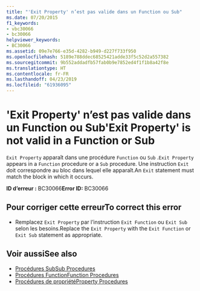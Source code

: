 ```yaml
---
title: "'Exit Property' n’est pas valide dans un Function ou Sub"
ms.date: 07/20/2015
f1_keywords:
- vbc30066
- bc30066
helpviewer_keywords:
- BC30066
ms.assetid: 09e7e766-e35d-4282-b949-d227f733f950
ms.openlocfilehash: 5189e788ddec68525421adde33f5c52d2a557382
ms.sourcegitcommit: 9b552addadfb57fab0b9e7852ed4f1f1b8a42f8e
ms.translationtype: HT
ms.contentlocale: fr-FR
ms.lasthandoff: 04/23/2019
ms.locfileid: "61936095"
---
```

# <a name="exit-property-is-not-valid-in-a-function-or-sub"></a><span data-ttu-id="da494-102">'Exit Property' n’est pas valide dans un Function ou Sub</span><span class="sxs-lookup"><span data-stu-id="da494-102">'Exit Property' is not valid in a Function or Sub</span></span>
<span data-ttu-id="da494-103">`Exit Property` apparaît dans une procédure `Function` ou `Sub` .</span><span class="sxs-lookup"><span data-stu-id="da494-103">`Exit Property` appears in a `Function` procedure or a `Sub` procedure.</span></span> <span data-ttu-id="da494-104">Une instruction `Exit` doit correspondre au bloc dans lequel elle apparaît.</span><span class="sxs-lookup"><span data-stu-id="da494-104">An `Exit` statement must match the block in which it occurs.</span></span>  
  
 <span data-ttu-id="da494-105">**ID d’erreur :** BC30066</span><span class="sxs-lookup"><span data-stu-id="da494-105">**Error ID:** BC30066</span></span>  
  
## <a name="to-correct-this-error"></a><span data-ttu-id="da494-106">Pour corriger cette erreur</span><span class="sxs-lookup"><span data-stu-id="da494-106">To correct this error</span></span>  
  
- <span data-ttu-id="da494-107">Remplacez `Exit Property` par l’instruction `Exit Function` ou `Exit Sub` selon les besoins.</span><span class="sxs-lookup"><span data-stu-id="da494-107">Replace the `Exit Property` with the `Exit Function` or `Exit Sub` statement as appropriate.</span></span>  
  
## <a name="see-also"></a><span data-ttu-id="da494-108">Voir aussi</span><span class="sxs-lookup"><span data-stu-id="da494-108">See also</span></span>

- [<span data-ttu-id="da494-109">Procédures Sub</span><span class="sxs-lookup"><span data-stu-id="da494-109">Sub Procedures</span></span>](../../visual-basic/programming-guide/language-features/procedures/sub-procedures.md)
- [<span data-ttu-id="da494-110">Procédures Function</span><span class="sxs-lookup"><span data-stu-id="da494-110">Function Procedures</span></span>](../../visual-basic/programming-guide/language-features/procedures/function-procedures.md)
- [<span data-ttu-id="da494-111">Procédures de propriété</span><span class="sxs-lookup"><span data-stu-id="da494-111">Property Procedures</span></span>](../../visual-basic/programming-guide/language-features/procedures/property-procedures.md)

